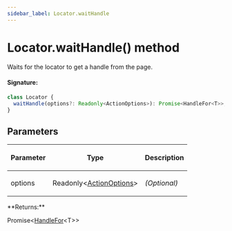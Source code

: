 ```yaml
---
sidebar_label: Locator.waitHandle
---
```


# Locator.waitHandle() method

Waits for the locator to get a handle from the page.

#### Signature:

```typescript
class Locator {
  waitHandle(options?: Readonly<ActionOptions>): Promise<HandleFor<T>>;
}
```

## Parameters

<table><thead><tr><th>

Parameter

</th><th>

Type

</th><th>

Description

</th></tr></thead>
<tbody><tr><td>

options

</td><td>

Readonly&lt;[ActionOptions](./puppeteer.actionoptions.md)&gt;

</td><td>

_(Optional)_

</td></tr>
</tbody></table>
**Returns:**

Promise&lt;[HandleFor](./puppeteer.handlefor.md)&lt;T&gt;&gt;
